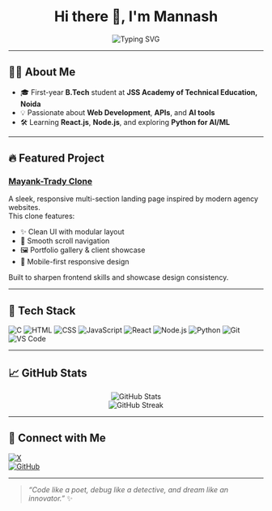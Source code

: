 <h1 align="center">Hi there 👋, I'm Mannash</h1>

<p align="center">
  <img src="https://readme-typing-svg.herokuapp.com?font=Fira+Code&size=22&pause=1000&color=00BFFF&center=true&vCenter=true&width=435&lines=React.js+%E2%9D%A4%EF%B8%8F+Node.js+%E2%9D%A4%EF%B8%8F+Tech+%F0%9F%94%A5;Always+Learning+%F0%9F%93%9A;Building+Cool+Stuff+%F0%9F%9A%80" alt="Typing SVG" />
</p>

---

## 🧑‍💻 About Me

- 🎓 First-year **B.Tech** student at **JSS Academy of Technical Education, Noida**
- 💡 Passionate about **Web Development**, **APIs**, and **AI tools**
- 🛠️ Learning **React.js**, **Node.js**, and exploring **Python for AI/ML**

---

## 🔥 Featured Project

### [Mayank-Trady Clone](https://mayank-trady-clone.netlify.app/)

A sleek, responsive multi-section landing page inspired by modern agency websites.  
This clone features:

- ✨ Clean UI with modular layout
- 📜 Smooth scroll navigation
- 🖼️ Portfolio gallery & client showcase
- 📱 Mobile-first responsive design

Built to sharpen frontend skills and showcase design consistency.

---

## 🧰 Tech Stack

![C](https://img.shields.io/badge/-C-00599C?style=flat&logo=c&logoColor=white)
![HTML](https://img.shields.io/badge/-HTML5-E34F26?style=flat&logo=html5&logoColor=white)
![CSS](https://img.shields.io/badge/-CSS3-1572B6?style=flat&logo=css3)
![JavaScript](https://img.shields.io/badge/-JavaScript-F7DF1E?style=flat&logo=javascript&logoColor=black)
![React](https://img.shields.io/badge/-React-61DAFB?style=flat&logo=react&logoColor=black)
![Node.js](https://img.shields.io/badge/-Node.js-339933?style=flat&logo=node.js&logoColor=white)
![Python](https://img.shields.io/badge/-Python-3776AB?style=flat&logo=python&logoColor=white)
![Git](https://img.shields.io/badge/-Git-F05032?style=flat&logo=git&logoColor=white)
![VS Code](https://img.shields.io/badge/-VSCode-007ACC?style=flat&logo=visual-studio-code)

---

## 📈 GitHub Stats

<p align="center">
  <img src="https://github-readme-stats.vercel.app/api?username=Mannash4998&show_icons=true&theme=tokyonight" alt="GitHub Stats" />
  <br/>
  <img src="https://github-readme-streak-stats.herokuapp.com/?user=Mannash4998&theme=tokyonight" alt="GitHub Streak" />
</p>

---

## 🔗 Connect with Me

[![X](https://img.shields.io/badge/X-%231DA1F2.svg?style=for-the-badge&logo=x&logoColor=white)](https://x.com/Mannash4998)  
[![GitHub](https://img.shields.io/badge/GitHub-%2312100E.svg?style=for-the-badge&logo=github&logoColor=white)](https://github.com/MayankMishra4998)

---

> _“Code like a poet, debug like a detective, and dream like an innovator.”_ ✨
